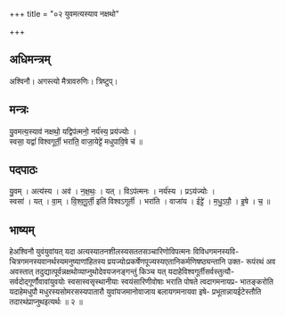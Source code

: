 +++
title = "०२ युवमत्यस्याव नक्षथो"

+++
## अधिमन्त्रम्
अश्विनौ। अगस्त्यो मैत्रावरुणिः। त्रिष्टुप्।

## मन्त्रः
यु॒वमत्य॒स्याव॑ नक्षथो॒ यद्विप॑त्मनो॒ नर्य॑स्य॒ प्रय॑ज्योः ।  
स्वसा॒ यद्वां॑ विश्वगूर्ती॒ भरा॑ति॒ वाजा॒येट्टे॑ मधुपावि॒षे च॑ ॥

## पदपाठः
यु॒वम् । अत्य॑स्य । अव॑ । न॒क्ष॒थः॒ । यत् । विऽप॑त्मनः । नर्य॑स्य । प्रऽय॑ज्योः ।  
स्वसा॑ । यत् । वा॒म् । वि॒श्व॒गू॒र्ती॒ इति॑ विश्वऽगूर्ती । भरा॑ति । वाजा॑य । ईट्टे॑ । म॒धु॒ऽपौ॒ । इ॒षे । च॒ ॥

## भाष्यम्
हेअश्विनौ युवंयुवांयत् यदा अत्यस्यातनशीलस्यसततसञ्चारिणोविपत्मनः विविधगमनस्यवि- चित्रगमनस्यवानर्थस्यमनुष्याणांहितस्य प्रयज्योःप्रकर्षेणपूज्यस्यएतानिकर्मणिषष्ठ्यन्तानि उक्त- रूपंरथं अव अवस्तात् तदुद्यात्पूर्वन्नक्षथोव्याप्नुथोदेवयजनङ्गन्तुं किञ्च यत् यदाहेविश्वगूर्तीसर्वस्तुत्यौ- सर्वदोद्गूर्णौवावांयुवयोः स्वसास्वसृस्थानीयाः स्वयंसारिणीवोषाः भराति पोषते त्वदागमनायप्र- भातङ्करोति यदाहेमधुपौ मधुरस्यसोमरसस्यपातारौ युवांयजमानोवाजाय बलायगमनायवा इषे- प्रभूतान्नायईटेस्तौति तदारथंप्राप्नुथइत्यर्थः ॥ २ ॥